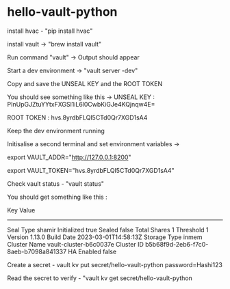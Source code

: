 # hello-vault-python

install hvac - "pip install hvac"

install vault -> "brew install vault"

Run command "vault" -> Output should appear

Start a dev environment -> "vault server -dev"

Copy and save the UNSEAL KEY and the ROOT TOKEN

You should see something like this -> UNSEAL KEY : PInUpGJZtuYYtxFXGSl1iL6l0CwbKiGJe4KQjnqw4E=

ROOT TOKEN : hvs.8yrdbFLQI5CTd0Qr7XGD1sA4

Keep the dev environment running

Initisalise a second terminal and set environment variables ->

export VAULT_ADDR="http://127.0.0.1:8200"

export VAULT_TOKEN="hvs.8yrdbFLQI5CTd0Qr7XGD1sA4"

Check vault status - "vault status"

You should get something like this :

Key Value

---

Seal Type shamir
Initialized true
Sealed false
Total Shares 1
Threshold 1
Version 1.13.0
Build Date 2023-03-01T14:58:13Z
Storage Type inmem
Cluster Name vault-cluster-b6c0037e
Cluster ID b5b68f9d-2eb6-f7c0-8aeb-b7098a841337
HA Enabled false

Create a secret - vault kv put secret/hello-vault-python password=Hashi123

Read the secret to verify - "vault kv get secret/hello-vault-python
